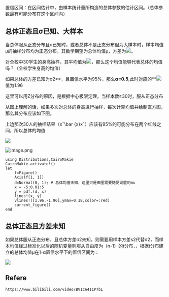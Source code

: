 置信区间：在区间估计中，由样本统计量所构造的总体参数的估计区间。（总体参数最有可能分布在这个区间内）

## 总体正态且σ已知、大样本

当总体服从正态分布且σ已知时，或者总体不是正态分布但为大样本时，样本均值μ的抽样分布均为正态分布，其数学期望为总体均值μ，方差为![](https://cdn.nlark.com/yuque/__latex/702f42ec3207b0d36f13f34e1a579e72.svg)。

对全校中30学生的身高抽样，其平均值为![](https://cdn.nlark.com/yuque/__latex/6434f058a27806cea31fdcc61d4bfa69.svg)，那么这个均值能够代表总体的均值吗？（全校学生身高的均值）

如果总体的方差已知为σ2**，且置信水平为95%，那么**α=0.5**,此时对应的**![](https://cdn.nlark.com/yuque/__latex/ed8806bdb50309ac9f10a558afda2329.svg)值为1.96

这里可以用Z分布的原因，是根据中心极限定理，当样本数≥30时，服从正态分布

从图上理解的话，如果多次对总体的身高进行抽样，每次计算均值并绘制直方图，那么其分布应该如下图。

上边那次30人的抽样结果（x¯\bar {x}x¯）应该有95%的可能分布在两个红线之间，所以总体的均值

![](https://cdn.nlark.com/yuque/__latex/720db6499092b9d718cab8b820033399.svg)

![image.png](https://s2.loli.net/2025/09/08/EZKFgpnvk6QJ8eo.png)


```
using Distributions,CairoMakie
CairoMakie.activate!()
let
    f=Figure()
    Axis(f[1, 1])
    d=Normal(0, 1); # 总体均值未知，这里只是画图需要随便设置的mu
    x = -5:0.01:5
    y = pdf.(d, x)
    lines!(x, y)
    vlines!([1.96,-1.96],ymax=0.18,color=:red)
    current_figure()
end
```

## 总体正态且方差未知

如果总体服从正态分布，且总体方差σ2未知，则需要用样本方差s2代替σ2，而样本均值经过标准化以后的随机变量则服从自由度为（n-1）的t分布，，根据t分布建立的总体均值μ在1-α置信水平下的置信区间为：

![](https://cdn.nlark.com/yuque/__latex/19948575bcd15034d8a283c1bdb01cb6.svg)

## Refere

```
https://www.bilibili.com/video/BV1CA411P7bL
```